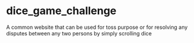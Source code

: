 # dice_game_challenge
A common website that can be used for toss purpose or for resolving any disputes between any two persons by simply scrolling dice
